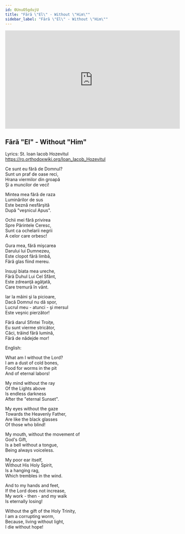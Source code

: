 ```yaml
---
id: 0UnuO5gdujU
title: "Fără \"El\" - Without \"Him\""
sidebar_label: "Fără \"El\" - Without \"Him\""
---
```


<div class="video-float-container">
  <iframe
    width="560"
    height="315"
    src="https://www.youtube.com/embed/0UnuO5gdujU"
    title="YouTube video player"
    frameborder="0"
    allow="accelerometer; autoplay; clipboard-write; encrypted-media; gyroscope; picture-in-picture; web-share"
    referrerpolicy="strict-origin-when-cross-origin"
    allowfullscreen
  ></iframe>
</div>

## Fără "El" - Without "Him"

Lyrics: St. Ioan Iacob Hozevitul  
https://ro.orthodoxwiki.org/Ioan_Iacob_Hozevitul

Ce sunt eu fără de Domnul?   
Sunt un praf de oase reci,   
Hrana viermilor din groapă   
Şi a muncilor de veci! 

Mintea mea fără de raza   
Luminărilor de sus   
Este beznă nesfârşită   
După "veşnicul Apus". 

Ochii mei fără privirea   
Spre Părintele Ceresc,   
Sunt ca ochelarii negrii   
A celor care orbesc! 

Gura mea, fără mişcarea   
Darului lui Dumnezeu,   
Este clopot fără limbă,   
Fără glas fiind mereu. 

însuşi biata mea ureche,   
Fără Duhul Lui Cel Sfânt,   
Este zdreanţă agăţată,   
Care tremură în vânt. 

Iar la mâini şi la picioare,   
Dacă Domnul nu dă spor,   
Lucrul meu - atunci - şi mersul   
Este veşnic pierzător! 

Fără darul Sfintei Troiţe,   
Eu sunt vierme stricător,   
Căci, trăind fără lumină,   
Fără de nădejde mor! 

English:

What am I without the Lord?  
I am a dust of cold bones,  
Food for worms in the pit  
And of eternal labors!

My mind without the ray  
Of the Lights above  
Is endless darkness  
After the "eternal Sunset".

My eyes without the gaze  
Towards the Heavenly Father,  
Are like the black glasses  
Of those who blind!

My mouth, without the movement of  
God's Gift,  
Is a bell without a tongue,  
Being always voiceless.

My poor ear itself,  
Without His Holy Spirit,  
Is a hanging rag,  
Which trembles in the wind.

And to my hands and feet,  
If the Lord does not increase,  
My work - then - and my walk  
Is eternally losing!

Without the gift of the Holy Trinity,  
I am a corrupting worm,  
Because, living without light,  
I die without hope!
